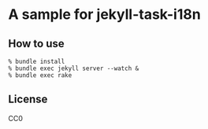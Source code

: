 # A sample for jekyll-task-i18n

## How to use

    % bundle install
    % bundle exec jekyll server --watch &
    % bundle exec rake

## License

CC0
